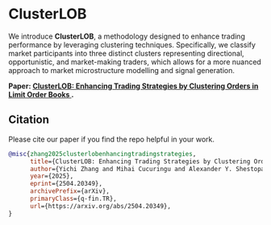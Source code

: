 # ClusterLOB

We introduce **ClusterLOB**, a methodology designed to enhance trading performance by leveraging clustering techniques. Specifically, we classify market participants into three distinct clusters representing directional, opportunistic, and market-making traders, which allows for a more nuanced approach to market microstructure modelling and signal generation.

**Paper: [ClusterLOB: Enhancing Trading Strategies by Clustering Orders in Limit Order Books
](https://arxiv.org/abs/2504.20349).**

## Citation
Please cite our paper if you find the repo helpful in your work.
```bibTex
@misc{zhang2025clusterlobenhancingtradingstrategies,
      title={ClusterLOB: Enhancing Trading Strategies by Clustering Orders in Limit Order Books}, 
      author={Yichi Zhang and Mihai Cucuringu and Alexander Y. Shestopaloff and Stefan Zohren},
      year={2025},
      eprint={2504.20349},
      archivePrefix={arXiv},
      primaryClass={q-fin.TR},
      url={https://arxiv.org/abs/2504.20349}, 
}
```
